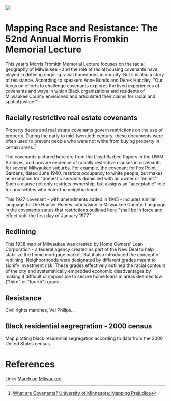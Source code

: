 <a href="https://juncture-digital.org"><img src="https://juncture-digital.org/images/ve-button.png"></a>

<param ve-config 
       title="Mapping Racism and Resistance: A digital exhibit to accompany the 52nd Annual Morris Fromkin Memorial Lecture"
       author="UWM Libraries"
       banner="https://upload.wikimedia.org/wikipedia/commons/5/54/Apl-demographics-segregation-milwaukee-redlining-holc-map-crop.jpg" 
       layout="vertical">

<!-- Entities discussed throughout the essay are typically defined before the essay text and
     are thus available in all text.  Entity identifiers (QIDs) can be found in either
     Wikipedia or Wikidata (https://www.wikidata.org)> -->
<param ve-entity eid="Q6662268"> <!-- Lloyd Barbee -->
<param ve-entity eid="Q7918759"> <!-- Vel Phillips -->
<param ve-entity eid="Q1453838"> <!-- redlining -->
<param ve-entity eid="Q186356"> <!-- New Deal -->

# Mapping Race and Resistance: The 52nd Annual Morris Fromkin Memorial Lecture

This year's Morris Fromkin Memorial Lecture focuses on the racial geography of Milwaukee - and the role of racial housing covenants have played in defining ongoing racial boundaries in our city. But it is also a story of resistance. According to speakers Anne Bonds and Derek Handley, "Our focus on efforts to challenge covenants explores the lived experiences of covenants and ways in which Black organizations and residents of Milwaukee County envisioned and articulated their claims for racial and spatial justice." 
<param ve-image 
       manifest="https://cdm17272.contentdm.oclc.org/iiif/info/fromkin/237/manifest.json">

## Racially restrictive real estate covenants

Property deeds and real estate covenants govern restrictions on the use of property. During the early to mid-twentieth century, these documents were often used to prevent people who were not white from buying property in certain areas.[^1]

<param ve-iframe src="https://liblamp.uwm.edu/IIIF/package/fromkin52-1499-p1.html">
       
The covenants pictured here are from the Lloyd Barbee Papers in the UWM Archives, and provide evidence of racially restrictive clauses in covenants for several Milwaukee suburbs. For example, the covenant for Fox Point Gardens, dated June 1940, restricts occupancy to white people, but makes an exception for "domestic servants domiciled with an owner or tenant." Such a clause not only restricts ownership, but assigns an "acceptable" role for non-whites who enter the neighborhood. 

<param ve-iframe src="https://liblamp.uwm.edu/IIIF/package/fromkin52-1499-p1.html">

This 1927 covenant - with amendments added in 1945 -  includes similar language for the Hauser Homes subdivision in Milwaukee County. Language in the covenants states that restrictions outlined here "shall be in force and effect until the first day of January 1977."
<param ve-iframe src="https://liblamp.uwm.edu/IIIF/package/fromkin52-1499-p4.html">

## Redlining

This 1938 map of Milwaukee was created by Home Owners' Loan Corporation - a federal agency created as part of the New Deal to help stabilize the home mortgage market. But it also introduced the concept of redlining. Neighborhoods were designated by different grades meant to signify investment risk. These grades effectively outlined the racial contours of the city and systematically embedded economic disadvantages by making it difficult or impossible to secure home loans in areas deemed low ("third" or "fourth") grade. 
<param ve-image 
       manifest="https://cdm17272.contentdm.oclc.org/iiif/info/agdm/3028/manifest.json">       

## Resistance

Civil rights marches, Vel Philips... 
<param ve-image 
       manifest="https://cdm17272.contentdm.oclc.org/iiif/info/march/666/manifest.json">  

## Black residential segregration - 2000 census

Map plotting black residential segregation according to data from the 2000 United States census.
       <param ve-image 
       label="Black Residential Segregation: Milwaukee, 2000" 
       description="map visualizing segregation in Milwaukee, Wisconsin based on 2000 census" 
       license="public domain" 
       url="https://upload.wikimedia.org/wikipedia/commons/4/4a/2000census-_Black_Residential_Segregation.JPG">

# References

[^1]: [What are Covenants? University of Minnesota: Mapping Prejudice](https://mappingprejudice.umn.edu/what-are-covenants/)

Links [March on Milwaukee](https://uwm.edu/marchonmilwaukee/)
